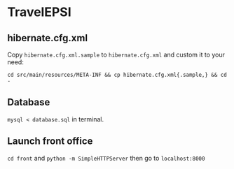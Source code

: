 # TravelEPSI

## hibernate.cfg.xml

Copy `hibernate.cfg.xml.sample` to `hibernate.cfg.xml` and custom it to your need:

`cd src/main/resources/META-INF && cp hibernate.cfg.xml{.sample,} && cd -`

## Database

`mysql < database.sql` in terminal.

## Launch front office

`cd front` and `python -m SimpleHTTPServer` then go to `localhost:8000`

